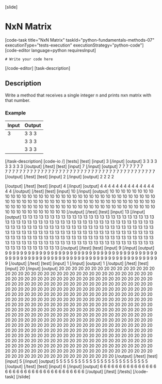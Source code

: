 [slide]
# NxN Matrix
[code-task title="NxN Matrix" taskId="python-fundamentals-methods-07" executionType="tests-execution" executionStrategy="python-code"]
[code-editor language=python requiresInput]
```
# Write your code here
```
[/code-editor]
[task-description]
## Description
Write a method that receives a single integer n and prints nxn matrix with that number.

### Example
| **Input** | **Output** |
| --- | --- |
| 3 | 3 3 3 |
| | 3 3 3 |
| | 3 3 3 |

[/task-description]
[code-io /]
[tests]
[test]
[input]
3
[/input]
[output]
3 3 3
3 3 3
3 3 3
[/output]
[/test]
[test]
[input]
7
[/input]
[output]
7 7 7 7 7 7 7	
7 7 7 7 7 7 7
7 7 7 7 7 7 7
7 7 7 7 7 7 7
7 7 7 7 7 7 7
7 7 7 7 7 7 7
7 7 7 7 7 7 7
[/output]
[/test]
[test]
[input]
2
[/input]
[output]
2 2
2 2

[/output]
[/test]
[test]
[input]
4
[/input]
[output]
4 4 4 4
4 4 4 4
4 4 4 4
4 4 4 4
[/output]
[/test]
[test]
[input]
10
[/input]
[output]
10 10 10 10 10 10 10 10 10 10 
10 10 10 10 10 10 10 10 10 10 
10 10 10 10 10 10 10 10 10 10 
10 10 10 10 10 10 10 10 10 10 
10 10 10 10 10 10 10 10 10 10 
10 10 10 10 10 10 10 10 10 10 
10 10 10 10 10 10 10 10 10 10 
10 10 10 10 10 10 10 10 10 10 
10 10 10 10 10 10 10 10 10 10 
10 10 10 10 10 10 10 10 10 10
[/output]
[/test]
[test]
[input]
13
[/input]
[output]
13 13 13 13 13 13 13 13 13 13 13 13 13 
13 13 13 13 13 13 13 13 13 13 13 13 13 
13 13 13 13 13 13 13 13 13 13 13 13 13 
13 13 13 13 13 13 13 13 13 13 13 13 13 
13 13 13 13 13 13 13 13 13 13 13 13 13 
13 13 13 13 13 13 13 13 13 13 13 13 13 
13 13 13 13 13 13 13 13 13 13 13 13 13 
13 13 13 13 13 13 13 13 13 13 13 13 13 
13 13 13 13 13 13 13 13 13 13 13 13 13 
13 13 13 13 13 13 13 13 13 13 13 13 13 
13 13 13 13 13 13 13 13 13 13 13 13 13 
13 13 13 13 13 13 13 13 13 13 13 13 13 
13 13 13 13 13 13 13 13 13 13 13 13 13
[/output]
[/test]
[test]
[input]
9
[/input]
[output]
9 9 9 9 9 9 9 9 9 
9 9 9 9 9 9 9 9 9 
9 9 9 9 9 9 9 9 9 
9 9 9 9 9 9 9 9 9 
9 9 9 9 9 9 9 9 9 
9 9 9 9 9 9 9 9 9 
9 9 9 9 9 9 9 9 9 
9 9 9 9 9 9 9 9 9 
9 9 9 9 9 9 9 9 9 
[/output]
[/test]
[test]
[input]
1
[/input]
[output]
1
[/output]
[/test]
[test]
[input]
20
[/input]
[output]
20 20 20 20 20 20 20 20 20 20 20 20 20 20 20 20 20 20 20 20 
20 20 20 20 20 20 20 20 20 20 20 20 20 20 20 20 20 20 20 20 
20 20 20 20 20 20 20 20 20 20 20 20 20 20 20 20 20 20 20 20 
20 20 20 20 20 20 20 20 20 20 20 20 20 20 20 20 20 20 20 20 
20 20 20 20 20 20 20 20 20 20 20 20 20 20 20 20 20 20 20 20 
20 20 20 20 20 20 20 20 20 20 20 20 20 20 20 20 20 20 20 20 
20 20 20 20 20 20 20 20 20 20 20 20 20 20 20 20 20 20 20 20 
20 20 20 20 20 20 20 20 20 20 20 20 20 20 20 20 20 20 20 20 
20 20 20 20 20 20 20 20 20 20 20 20 20 20 20 20 20 20 20 20 
20 20 20 20 20 20 20 20 20 20 20 20 20 20 20 20 20 20 20 20 
20 20 20 20 20 20 20 20 20 20 20 20 20 20 20 20 20 20 20 20 
20 20 20 20 20 20 20 20 20 20 20 20 20 20 20 20 20 20 20 20 
20 20 20 20 20 20 20 20 20 20 20 20 20 20 20 20 20 20 20 20 
20 20 20 20 20 20 20 20 20 20 20 20 20 20 20 20 20 20 20 20 
20 20 20 20 20 20 20 20 20 20 20 20 20 20 20 20 20 20 20 20 
20 20 20 20 20 20 20 20 20 20 20 20 20 20 20 20 20 20 20 20 
20 20 20 20 20 20 20 20 20 20 20 20 20 20 20 20 20 20 20 20 
20 20 20 20 20 20 20 20 20 20 20 20 20 20 20 20 20 20 20 20 
20 20 20 20 20 20 20 20 20 20 20 20 20 20 20 20 20 20 20 20 
20 20 20 20 20 20 20 20 20 20 20 20 20 20 20 20 20 20 20 20 
[/output]
[/test]
[test]
[input]
5
[/input]
[output]
5 5 5 5 5 
5 5 5 5 5 
5 5 5 5 5 
5 5 5 5 5 
5 5 5 5 5 
[/output]
[/test]
[test]
[input]
6
[/input]
[output]
6 6 6 6 6 6 
6 6 6 6 6 6 
6 6 6 6 6 6 
6 6 6 6 6 6 
6 6 6 6 6 6 
6 6 6 6 6 6 
[/output]
[/test]
[/tests]
[/code-task]
[/slide]